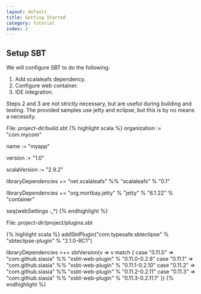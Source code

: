```yaml
---
layout: default
title: Getting Started
category: Tutorial
index: 2
---
```


## Setup SBT

We will configure SBT to do the following:

 1. Add scalaleafs dependency.
 2. Configure web container.
 3. IDE integration.

Steps 2 and 3 are not strictly necessary, but are useful during building and testing.
The provided samples use jetty and eclipse, but this is by no means a necessity.

File: *project-dir*/build.sbt
{% highlight scala %}
organization := "com.mycom"

name := "myapp"

version := "1.0"

scalaVersion := "2.9.2"

libraryDependencies += "net.scalaleafs" %% "scalaleafs" % "0.1"

libraryDependencies += "org.mortbay.jetty" % "jetty" % "6.1.22" % "container"

seq(webSettings :_*)
{% endhighlight %}

File: *project-dir*/project/plugins.sbt

{% highlight scala %}
addSbtPlugin("com.typesafe.sbteclipse" % "sbteclipse-plugin" % "2.1.0-RC1")

libraryDependencies <+= sbtVersion(v => v match {
case "0.11.0" => "com.github.siasia" %% "xsbt-web-plugin" % "0.11.0-0.2.8"
case "0.11.1" => "com.github.siasia" %% "xsbt-web-plugin" % "0.11.1-0.2.10"
case "0.11.2" => "com.github.siasia" %% "xsbt-web-plugin" % "0.11.2-0.2.11"
case "0.11.3" => "com.github.siasia" %% "xsbt-web-plugin" % "0.11.3-0.2.11.1"
})
{% endhighlight %}


